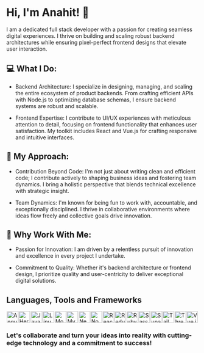 # Hi, I'm Anahit! 👋

I am a dedicated full stack developer with a passion for creating seamless digital experiences. I thrive on building and scaling robust backend architectures while ensuring pixel-perfect frontend designs that elevate user interaction.

## 💻 What I Do:

- Backend Architecture: I specialize in designing, managing, and scaling the entire ecosystem of product backends. From crafting efficient APIs with Node.js to optimizing database schemas, I ensure backend systems are robust and scalable.

- Frontend Expertise: I contribute to UI/UX experiences with meticulous attention to detail, focusing on frontend functionality that enhances user satisfaction. My toolkit includes React and Vue.js for crafting responsive and intuitive interfaces.

## 🚀 My Approach:

- Contribution Beyond Code: I'm not just about writing clean and efficient code; I contribute actively to shaping business ideas and fostering team dynamics. I bring a holistic perspective that blends technical excellence with strategic insight.

- Team Dynamics: I'm known for being fun to work with, accountable, and exceptionally disciplined. I thrive in collaborative environments where ideas flow freely and collective goals drive innovation.

## 🌟 Why Work With Me:

- Passion for Innovation: I am driven by a relentless pursuit of innovation and excellence in every project I undertake.

- Commitment to Quality: Whether it's backend architecture or frontend design, I prioritize quality and user-centricity to deliver exceptional digital solutions.

## Languages, Tools and Frameworks

<div style="display: flex; justify-content: space-around; align-items: center; width: 100%;"> 
    <!-- Angular -->
<img src="https://angular.io/assets/images/logos/angular/angular.svg" alt="Angular" width="30" height="30"/>
    <!-- Heroku -->
<img src="https://www.herokucdn.com/favicon.ico" alt="Heroku" width="30" height="30"/>
    <!-- JavaScript (JS) -->
<img src="https://upload.wikimedia.org/wikipedia/commons/6/6a/JavaScript-logo.png" alt="JavaScript" width="30" height="30"/>
    <!-- Linux -->
<img src="https://upload.wikimedia.org/wikipedia/commons/3/35/Tux.svg" alt="Linux" width="30" height="30"/>
    <!-- MongoDB -->
<img src="https://webassets.mongodb.com/_com_assets/cms/mongodb_logo1-76twgcu2dm.png" alt="MongoDB" width="30" height="30"/>
    <!-- MySQL -->
<img src="https://upload.wikimedia.org/wikipedia/en/d/dd/MySQL_logo.svg" alt="MySQL" width="30" height="30"/>
    <!-- Nest.js -->
<img src="https://nestjs.com/img/logo_text.svg" alt="Nest.js" width="30" height="30"/>
    <!-- Node.js -->
<img src="https://upload.wikimedia.org/wikipedia/commons/d/d9/Node.js_logo.svg" alt="Node.js" width="30" height="30"/>
    <!-- React -->
<img src="https://upload.wikimedia.org/wikipedia/commons/a/a7/React-icon.svg" alt="React" width="30" height="30"/>
    <!-- Redux -->
<img src="https://redux.js.org/img/redux.svg" alt="Redux" width="30" height="30"/>
    <!-- Ruby -->
<img src="https://www.ruby-lang.org/images/header-ruby-logo.png" alt="Ruby" width="30" height="30"/>
    <!-- Sass -->
<img src="https://sass-lang.com/assets/img/styleguide/seal-color-aef0354c.png" alt="Sass" width="30" height="30"/>
    <!-- Supabase -->
<img src="https://avatars.githubusercontent.com/u/61245855?s=200&v=4" alt="Supabase" width="30" height="30"/>
    <!-- Tailwind CSS -->
<img src="https://seeklogo.com/images/T/tailwind-css-logo-5AD4175897-seeklogo.com.png" alt="Tailwind CSS" width="30" height="30"/>
    <!-- Three.js -->
<img src="https://threejs.org/files/favicon.ico" alt="Three.js" width="30" height="30"/>
    <!-- Vue.js -->
<img src="https://vuejs.org/images/logo.svg" alt="Vue.js" width="30" height="30"/>
</div>




### Let's collaborate and turn your ideas into reality with cutting-edge technology and a commitment to success!

